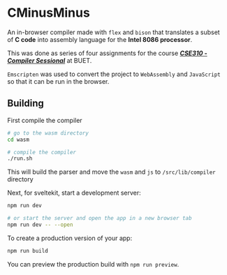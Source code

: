 # CMinusMinus

An in-browser compiler made with `flex` and `bison` that translates a subset of **C code** into assembly language for the **Intel 8086 processor**.

This was done as series of four assignments for the course [***CSE310 - Compiler Sessional***](https://github.com/Abir66/CSE-310-Compiler-Sessional/tree/main) at BUET.

`Emscripten` was used to convert the project to `WebAssembly` and `JavaScript` so that it can be run in the browser.

## Building

First compile the compiler

```bash
# go to the wasm directory
cd wasm

# compile the compiler
./run.sh
```

This will build the parser and move the `wasm` and `js` to `/src/lib/compiler` directory



Next, for sveltekit, start a development server:
    
```bash
npm run dev

# or start the server and open the app in a new browser tab
npm run dev -- --open
```

To create a production version of your app:

```bash
npm run build
```

You can preview the production build with `npm run preview`.

